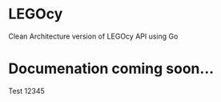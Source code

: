 # LEGOcy

Clean Architecture version of LEGOcy API using Go


# Documenation coming soon...

Test 12345